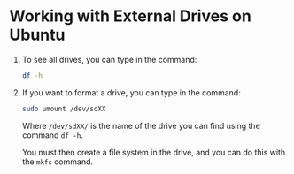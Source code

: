 # Working with External Drives on Ubuntu

1. To see all drives, you can type in the command:
   
   ```bash
   df -h
   ```

2. If you want to format a drive, you can type in the command:
   
   ```bash
   sudo umount /dev/sdXX
   ```
   
   Where `/dev/sdXX/` is the name of the drive you can find using the command `df -h`.
   
   You must then create a file system in the drive, and you can do this with the `mkfs` command.
   
   
